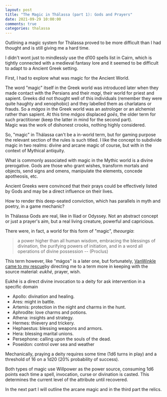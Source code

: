 ```yaml
---
layout: post
title: "The Magic in Thálassa (part 1): Gods and Prayers"
date: 2021-09-29 10:00:00
comments: true
categories: thalassa
---
```


Outlining a magic system for Thálassa proved to be more difficult than I had thought and is still giving me a hard time.

I didn't wont just to mindlessly use the d100 spells list in Cairn, which is tightly connected with a medieval fantasy lore and it seemed to be difficult to adapt to a Ancient Greek setting.

First, I had to explore what was magic for the Ancient World.

The word "magic" itself in the Greek world was introduced later when they made contact with the Persians and their *magi*, their world for priest and sapient. Greeks did not thought well of this individuals (remember they were quite haughty and xenophobic) and they labelled them as charlatans or frauds. So a *mágos* in the Greek world was an astrologer or an alchemist rather than sapient. At this time *mágos* displaced *goēs*, the older term for such practitioner (keep the latter in mind for the second part).  
Magic was the work of dishonest crooks, nothing highly considered.

So, "magic" in Thálassa can't be a in-world term, but for gaming purpose the relevant section of the rules is such titled. I like the concept to subdivide magic in two realms: divine and arcane magic of course, but with in the context of Mythical antiquity.

What is commonly associated with magic in the Mythic world is a divine prerogative. Gods are those who grant wishes, transform mortals and objects, send signs and omens, manipulate the elements, concede apotheosis, etc.

Ancient Greeks were convinced that their prays could be effectively listed by Gods and may be a direct influence on their lives.

How to render this deep-seated conviction, which has parallels in myth and poetry, in a game mechanic?

In Thálassa Gods are real, like in Iliad or Odyssey. Not an abstract concept or just a prayer's aim, but a real living creature, powerful and capricious.

There were, in fact, a world for this form of "magic", *theourgía*: 

> a power higher than all human wisdom, embracing the blessings of divination, the purifying powers of initiation, and in a word all operations of divine possession -- (Proclus)

This term however, like "mágos" is a later one, but fortunately, [VanWinkle](https://lichvanwinkle.blogspot.com/) [came to my rescue](https://discourse.rpgcauldron.com/t/thalassa-a-mythic-greek-age-cairn-hack/147/31?u=zeruhur)by directing me to a term more in keeping with the source material: *eukhé*, prayer, wish.

Eukhé is a direct divine invocation to a deity for ask intervention in a specific domain

- Apollo: divination and healing.
- Ares: might in battle.
- Artemis: protection in the night and charms in the hunt.
- Aphrodite: love charms and potions.
- Athena: insights and strategy.
- Hermes: thievery and trickery.
- Hephaestus: blessing weapons and armors.
- Hera: blessing marital unions.
- Persephone: calling upon the souls of the dead.
- Poseidon: control over sea and weather

Mechanically, praying a deity requires some time (1d6 turns in play) and a threshold of 16 on a 1d20 (20% probability of success).  

Both types of magic use Willpower as the power source, consuming 1d6 points each time a spell, invocation, curse or divination is casted. This determines the current level of the attribute until recovered.

In the next part I will outline the arcane magic and in the third part the relics.